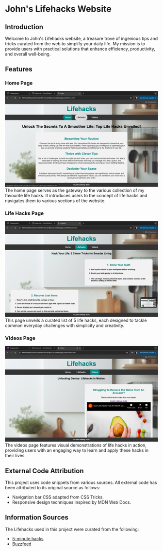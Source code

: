 
# John's Lifehacks Website

## Introduction
Welcome to John's Lifehacks website, a treasure trove of ingenious tips and tricks curated from the web to simplify your daily life. My mission is to provide users with practical solutions that enhance efficiency, productivity, and overall well-being.

## Features

### Home Page
![home page](https://github.com/AmbitiousRook7/JohnsLifehacks/blob/main/Screenshots/Screenshot%202024-04-18%20at%2022.50.13.png)
The home page serves as the gateway to the various collection of my favourite life hacks. It introduces users to the concept of life hacks and navigates them to various sections of the website.

### Life Hacks Page
![lifehacks page](https://github.com/AmbitiousRook7/JohnsLifehacks/blob/main/Screenshots/Screenshot%202024-04-18%20at%2022.50.18.png)
This page unveils a curated list of 5 life hacks, each designed to tackle common everyday challenges with simplicity and creativity.

### Videos Page
![Videos page](https://github.com/AmbitiousRook7/JohnsLifehacks/blob/main/Screenshots/Screenshot%202024-04-18%20at%2022.50.31.png)
The videos page features visual demonstrations of life hacks in action, providing users with an engaging way to learn and apply these hacks in their lives.

## External Code Attribution
This project uses code snippets from various sources. All external code has been attributed to its original source as follows:
- Navigation bar CSS adapted from CSS Tricks.
- Responsive design techniques inspired by MDN Web Docs.

## Information Sources
The Lifehacks used in this project were curated from the following:
- [5-minute hacks](https://www.youtube.com/@5MinuteCraftsYouTube)
- [Buzzfeed](https://www.buzzfeed.com/uk)
